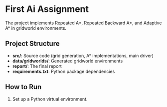 # First Ai Assignment

The project implements Repeated A*, Repeated Backward A*, and Adaptive A* in gridworld environments.

## Project Structure
- **src/**: Source code (grid generation, A* implementations, main driver)
- **data/gridworlds/**: Generated gridworld environments
- **report/**: The final report
- **requirements.txt**: Python package dependencies

## How to Run
1. Set up a Python virtual environment.
